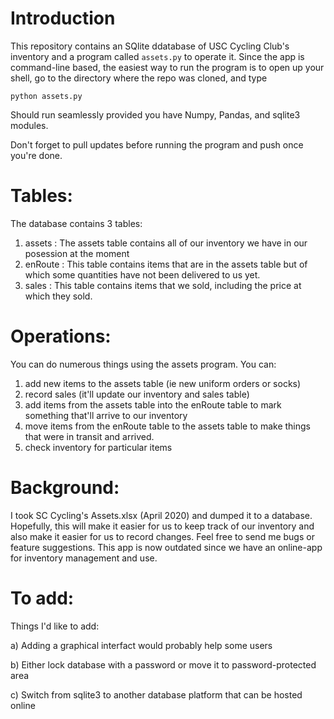 # Introduction

This repository contains an SQlite ddatabase of USC Cycling Club's inventory and a program called `assets.py` to operate it. Since the app is command-line based, the easiest way to run the program is to open up your shell, go to the directory where the repo was cloned, and type 

`python assets.py`

Should run seamlessly provided you have Numpy, Pandas, and sqlite3 modules. 

Don't forget to pull updates before running the program and push once you're done. 


# Tables:

The database contains 3 tables:

1) assets : The assets table contains all of our inventory we have in our posession at the moment
2) enRoute : This table contains items that are in the assets table but of which some quantities have not been delivered to us yet. 
3) sales : This table contains items that we sold, including the price at which they sold. 

# Operations:

You can do numerous things using the assets program. You can:


1) add new items to the assets table (ie new uniform orders or socks)
2) record sales (it'll update our inventory and sales table)
3) add items from the assets table into the enRoute table to mark something that'll arrive to our inventory
4) move items from the enRoute table to the assets table to make things that were in transit and arrived. 
5) check inventory for particular items

# Background:

I took SC Cycling's Assets.xlsx (April 2020) and dumped it to a database. Hopefully, this will make it easier for us to keep track of our inventory and also make it easier for us to record changes. Feel free to send me bugs or feature suggestions. This app is now outdated since we have an online-app for inventory management and use. 

# To add:

Things I'd like to add: 

a) Adding a graphical interfact would probably help some users

b) Either lock database with a password or move it to password-protected area

c) Switch from sqlite3 to another database platform that can be hosted online
